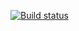 [![Build status](https://ci.appveyor.com/api/projects/status/igij1msa2y3jfw9c?svg=true)](https://ci.appveyor.com/project/TatianaRem/selenide)
